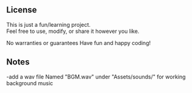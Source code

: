 ## License

This is just a fun/learning project.  
Feel free to use, modify, or share it however you like.

No warranties or guarantees
Have fun and happy coding!


## Notes

-add a wav file Named "BGM.wav" under "Assets/sounds/" for working background music

